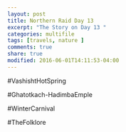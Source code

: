 ```yaml
---
layout: post
title: Northern Raid Day 13
excerpt: "The Story on Day 13 "
categories: multifile
tags: [travels, nature ]
comments: true
share: true
modified: 2016-06-01T14:11:53-04:00
---
```

#VashishtHotSpring

#Ghatotkach-HadimbaEmple

#WinterCarnival

#TheFolklore
